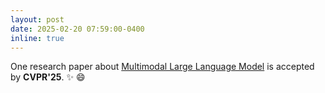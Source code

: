 ```yaml
---
layout: post
date: 2025-02-20 07:59:00-0400
inline: true
---
```


One research paper about [Multimodal Large Language Model]() is accepted by **CVPR'25**. :sparkles: :smile:
